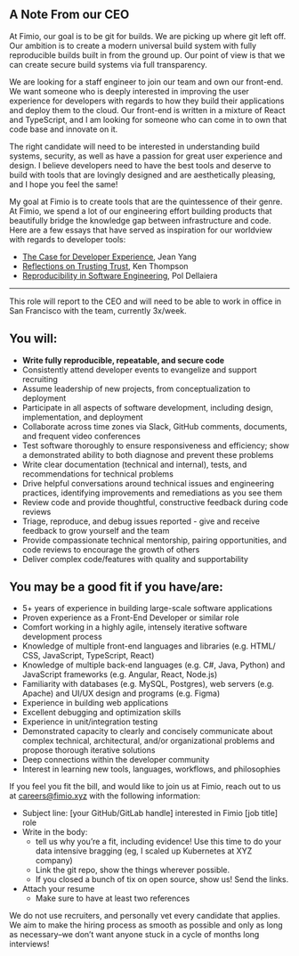 ## A Note From our CEO
At Fimio, our goal is to be git for builds. We are picking up where git left off. Our ambition is to create a modern universal build system with fully reproducible builds built in from the ground up. Our point of view is that we can create secure build systems via full transparency. 

We are looking for a staff engineer to join our team and own our front-end. We want someone who is deeply interested in improving the user experience for developers with regards to how they build their applications and deploy them to the cloud. Our front-end is written in a mixture of React and TypeScript, and I am looking for someone who can come in to own that code base and innovate on it. 

The right candidate will need to be interested in understanding build systems, security, as well as have a passion for great user experience and design. I believe developers need to have the best tools and deserve to build with tools that are lovingly designed and are aesthetically pleasing, and I hope you feel the same!

My goal at Fimio is to create tools that are the quintessence of their genre. At Fimio, we spend a lot of our engineering effort building products that beautifully bridge the knowledge gap between infrastructure and code. Here are a few essays that have served as inspiration for our worldview with regards to developer tools:

- [The Case for Developer Experience](https://future.com/the-case-for-developer-experience/), Jean Yang
- [Reflections on Trusting Trust](https://dl.acm.org/doi/10.1145/358198.358210), Ken Thompson
- [Reproducibility in Software Engineering](https://doi.org/10.5281/zenodo.12666899), Pol Dellaiera

-----

This role will report to the CEO and will need to be able to work in office in San Francisco with the team, currently 3x/week. 


## You will:
- **Write fully reproducible, repeatable, and secure code**
- Consistently attend developer events to evangelize and support recruiting
- Assume leadership of new projects, from conceptualization to deployment
- Participate in all aspects of software development, including design, implementation, and deployment
- Collaborate across time zones via Slack, GitHub comments, documents, and frequent video conferences
- Test software thoroughly to ensure responsiveness and efficiency; show a demonstrated ability to both diagnose and prevent these problems
- Write clear documentation (technical and internal), tests, and recommendations for technical problems
- Drive helpful conversations around technical issues and engineering practices, identifying improvements and remediations as you see them
- Review code and provide thoughtful, constructive feedback during code reviews
- Triage, reproduce, and debug issues reported - give and receive feedback to grow yourself and the team
- Provide compassionate technical mentorship, pairing opportunities, and code reviews to encourage the growth of others
- Deliver complex code/features with quality and supportability


## You may be a good fit if you have/are:
- 5+ years of experience in building large-scale software applications
- Proven experience as a Front-End Developer or similar role
- Comfort working in a highly agile, intensely iterative software development process
- Knowledge of multiple front-end languages and libraries (e.g. HTML/ CSS, JavaScript, TypeScript, React)
- Knowledge of multiple back-end languages (e.g. C#, Java, Python) and JavaScript frameworks (e.g. Angular, React, Node.js)
- Familiarity with databases (e.g. MySQL, Postgres), web servers (e.g. Apache) and UI/UX design and programs (e.g. Figma)
- Experience in building web applications
- Excellent debugging and optimization skills
- Experience in unit/integration testing
- Demonstrated capacity to clearly and concisely communicate about complex technical, architectural, and/or organizational problems and propose thorough iterative solutions
- Deep connections within the developer community 
- Interest in learning new tools, languages, workflows, and philosophies


If you feel you fit the bill, and would like to join us at Fimio, reach out to us at careers@fimio.xyz with the following information:
- Subject line: [your GitHub/GitLab handle] interested in Fimio [job title] role 
- Write in the body:
   - tell us why you’re a fit, including evidence! Use this time to do your data intensive bragging (eg, I scaled up Kubernetes at XYZ company)
   - Link the git repo, show the things wherever possible.
   - If you closed a bunch of tix on open source, show us! Send the links.
- Attach your resume
   - Make sure to have at least two references

We do not use recruiters, and personally vet every candidate that applies. We aim to make the hiring process as smooth as possible and only as long as necessary–we don’t want anyone stuck in a cycle of months long interviews!
